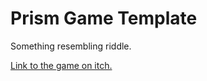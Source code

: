 # Prism Game Template
Something resembling riddle.

[Link to the game on itch.](https://captaindreamcast.itch.io/the-dude-with-a-wolf-a-goat-and-a-cabbage-a-modern-interpretation)